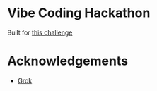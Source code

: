 # Vibe Coding Hackathon

Built for [this challenge](https://x.com/levelsio/status/1901660771505021314) 

# Acknowledgements

- [Grok](https://x.ai/)